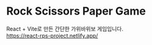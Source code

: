 # Rock Scissors Paper Game

React + Vite로 만든 간단한 가위바위보 게임입니다.
<br>
https://react-rps-project.netlify.app/
